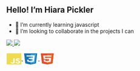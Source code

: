 ## Hello! I’m Hiara Pickler
- 🌱 I’m currently learning javascript
- 💞️ I’m looking to collaborate in the projects I can
<div>
  <a href="https://github.com/hiara11">
  <img height="180em" src="https://github-readme-stats.vercel.app/api?username=hiara11&count_private=true&include_all_commits=true&show_icons=true&theme=midnight-purple"/>
  <img height="180em" src="https://github-readme-stats.vercel.app/api/top-langs/?username=hiara11&theme=midnight-purple&layout=compact)"/>
</div>
<div style="display: inline_block"><br>
  <img align="center" alt="Hiara-Js" height="30" width="40" src="https://raw.githubusercontent.com/devicons/devicon/master/icons/javascript/javascript-plain.svg">
  <img align="center" alt="Hiara-CSS" height="30" width="40" src="https://raw.githubusercontent.com/devicons/devicon/master/icons/css3/css3-original.svg">
  <img align="center" alt="Hiara-HTML" height="30" width="40" src="https://raw.githubusercontent.com/devicons/devicon/master/icons/html5/html5-original.svg">
</div>
